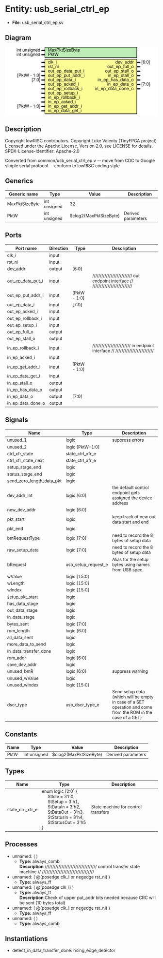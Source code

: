 # Entity: usb_serial_ctrl_ep

- **File**: usb_serial_ctrl_ep.sv
## Diagram

![Diagram](usb_serial_ctrl_ep.svg "Diagram")
## Description

 Copyright lowRISC contributors.
 Copyright Luke Valenty (TinyFPGA project)
 Licensed under the Apache License, Version 2.0, see LICENSE for details.
 SPDX-License-Identifier: Apache-2.0

 Converted from common/usb_serial_ctrl_ep.v
 -- move from CDC to Google simple serial protocol
 -- conform to lowRISC coding style

## Generics

| Generic name   | Type         | Value                  | Description          |
| -------------- | ------------ | ---------------------- | -------------------- |
| MaxPktSizeByte | int unsigned | 32                     |                      |
| PktW           | int unsigned | $clog2(MaxPktSizeByte) |  Derived parameters  |
## Ports

| Port name         | Direction | Type         | Description                                                                      |
| ----------------- | --------- | ------------ | -------------------------------------------------------------------------------- |
| clk_i             | input     |              |                                                                                  |
| rst_ni            | input     |              |                                                                                  |
| dev_addr          | output    | [6:0]        |                                                                                  |
| out_ep_data_put_i | input     |              | ////////////////////////// out endpoint interface // //////////////////////////  |
| out_ep_put_addr_i | input     | [PktW - 1:0] |                                                                                  |
| out_ep_data_i     | input     | [7:0]        |                                                                                  |
| out_ep_acked_i    | input     |              |                                                                                  |
| out_ep_rollback_i | input     |              |                                                                                  |
| out_ep_setup_i    | input     |              |                                                                                  |
| out_ep_full_o     | output    |              |                                                                                  |
| out_ep_stall_o    | output    |              |                                                                                  |
| in_ep_rollback_i  | input     |              | ///////////////////////// in endpoint interface // /////////////////////////     |
| in_ep_acked_i     | input     |              |                                                                                  |
| in_ep_get_addr_i  | input     | [PktW - 1:0] |                                                                                  |
| in_ep_data_get_i  | input     |              |                                                                                  |
| in_ep_stall_o     | output    |              |                                                                                  |
| in_ep_has_data_o  | output    |              |                                                                                  |
| in_ep_data_o      | output    | [7:0]        |                                                                                  |
| in_ep_data_done_o | output    |              |                                                                                  |
## Signals

| Name                      | Type                | Description                                                                                                    |
| ------------------------- | ------------------- | -------------------------------------------------------------------------------------------------------------- |
| unused_1                  | logic               |  suppress errors                                                                                               |
| unused_2                  | logic [PktW-1:0]    |                                                                                                                |
| ctrl_xfr_state            | state_ctrl_xfr_e    |                                                                                                                |
| ctrl_xfr_state_next       | state_ctrl_xfr_e    |                                                                                                                |
| setup_stage_end           | logic               |                                                                                                                |
| status_stage_end          | logic               |                                                                                                                |
| send_zero_length_data_pkt | logic               |                                                                                                                |
| dev_addr_int              | logic [6:0]         |  the default control endpoint gets assigned the device address                                                 |
| new_dev_addr              | logic [6:0]         |                                                                                                                |
| pkt_start                 | logic               |  keep track of new out data start and end                                                                      |
| pkt_end                   | logic               |                                                                                                                |
| bmRequestType             | logic [7:0]         |  need to record the 8 bytes of setup data                                                                      |
| raw_setup_data            | logic [7:0]         |  need to record the 8 bytes of setup data                                                                      |
| bRequest                  | usb_setup_request_e |  Alias for the setup bytes using names from USB spec                                                           |
| wValue                    | logic [15:0]        |                                                                                                                |
| wLength                   | logic [15:0]        |                                                                                                                |
| wIndex                    | logic [15:0]        |                                                                                                                |
| setup_pkt_start           | logic               |                                                                                                                |
| has_data_stage            | logic               |                                                                                                                |
| out_data_stage            | logic               |                                                                                                                |
| in_data_stage             | logic               |                                                                                                                |
| bytes_sent                | logic [7:0]         |                                                                                                                |
| rom_length                | logic [6:0]         |                                                                                                                |
| all_data_sent             | logic               |                                                                                                                |
| more_data_to_send         | logic               |                                                                                                                |
| in_data_transfer_done     | logic               |                                                                                                                |
| rom_addr                  | logic [6:0]         |                                                                                                                |
| save_dev_addr             | logic               |                                                                                                                |
| unused_bmR                | logic [6:0]         |  suppress warning                                                                                              |
| unused_wValue             | logic               |                                                                                                                |
| unused_wIndex             | logic [15:0]        |                                                                                                                |
| dscr_type                 | usb_dscr_type_e     |  Send setup data (which will be empty in case of a SET operation and  come from the ROM in the case of a GET)  |
## Constants

| Name | Type         | Value                  | Description          |
| ---- | ------------ | ---------------------- | -------------------- |
| PktW | int unsigned | $clog2(MaxPktSizeByte) |  Derived parameters  |
## Types

| Name             | Type                                                                                                                                                                                                                                                                                                                                                                                          | Description                           |
| ---------------- | --------------------------------------------------------------------------------------------------------------------------------------------------------------------------------------------------------------------------------------------------------------------------------------------------------------------------------------------------------------------------------------------- | ------------------------------------- |
| state_ctrl_xfr_e | enum logic [2:0] {<br><span style="padding-left:20px">     StIdle      = 3'h0,<br><span style="padding-left:20px">     StSetup     = 3'h1,<br><span style="padding-left:20px">     StDataIn    = 3'h2,<br><span style="padding-left:20px">     StDataOut   = 3'h3,<br><span style="padding-left:20px">     StStatusIn  = 3'h4,<br><span style="padding-left:20px">     StStatusOut = 3'h5   } |  State machine for control transfers  |
## Processes
- unnamed: (  )
  - **Type:** always_comb
</br>**Description**
//////////////////////////////////  control transfer state machine // ////////////////////////////////// 
- unnamed: ( @(posedge clk_i or negedge rst_ni) )
  - **Type:** always_ff
- unnamed: ( @(posedge clk_i) )
  - **Type:** always_ff
</br>**Description**
 Check of upper put_addr bits needed because CRC will be sent (10 bytes total) 
- unnamed: ( @(posedge clk_i or negedge rst_ni) )
  - **Type:** always_ff
- unnamed: (  )
  - **Type:** always_comb
## Instantiations

- detect_in_data_transfer_done: rising_edge_detector
